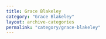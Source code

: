 ```yaml
---
title: Grace Blakeley
category: "Grace Blakeley"
layout: archive-categories
permalink: "category/grace-blakeley"
---
```

